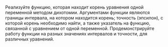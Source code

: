 Реализуйте функцию, которая находит корень уравнения одной переменной методом
дихотомии. Аргументами функции являются границы интервала, на котором находится
корень; точность (эпсилон), с которой корень необходимо найти, а также указатель на
функцию, связанной с уравнением от одной переменной. Продемонстрируйте работу
функции на разных значениях интервалов и точности, для различных уравнений.
